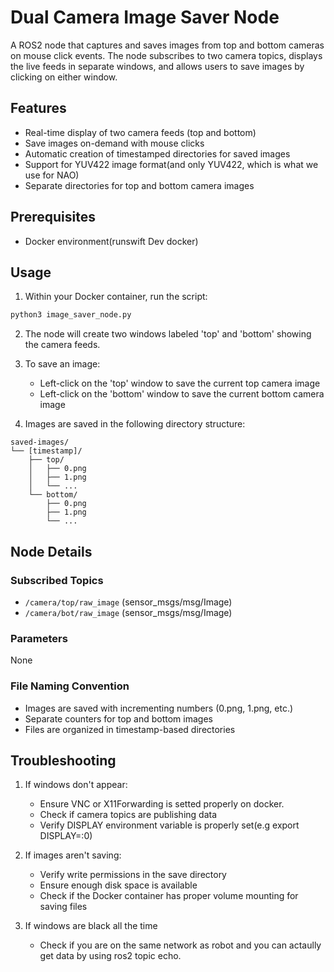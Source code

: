 # Dual Camera Image Saver Node

A ROS2 node that captures and saves images from top and bottom cameras on mouse click events. The node subscribes to two camera topics, displays the live feeds in separate windows, and allows users to save images by clicking on either window.

## Features

- Real-time display of two camera feeds (top and bottom)
- Save images on-demand with mouse clicks
- Automatic creation of timestamped directories for saved images
- Support for YUV422 image format(and only YUV422, which is what we use for NAO)
- Separate directories for top and bottom camera images

## Prerequisites

- Docker environment(runswift Dev docker)

## Usage

1. Within your Docker container, run the script:
```bash
python3 image_saver_node.py
```

2. The node will create two windows labeled 'top' and 'bottom' showing the camera feeds.

3. To save an image:
   - Left-click on the 'top' window to save the current top camera image
   - Left-click on the 'bottom' window to save the current bottom camera image

4. Images are saved in the following directory structure:
```
saved-images/
└── [timestamp]/
    ├── top/
    │   ├── 0.png
    │   ├── 1.png
    │   └── ...
    └── bottom/
        ├── 0.png
        ├── 1.png
        └── ...
```

## Node Details

### Subscribed Topics

- `/camera/top/raw_image` (sensor_msgs/msg/Image)
- `/camera/bot/raw_image` (sensor_msgs/msg/Image)

### Parameters

None

### File Naming Convention

- Images are saved with incrementing numbers (0.png, 1.png, etc.)
- Separate counters for top and bottom images
- Files are organized in timestamp-based directories

## Troubleshooting

1. If windows don't appear:
   - Ensure VNC or X11Forwarding is setted properly on docker.
   - Check if camera topics are publishing data
   - Verify DISPLAY environment variable is properly set(e.g export DISPLAY=:0)

2. If images aren't saving:
   - Verify write permissions in the save directory
   - Ensure enough disk space is available
   - Check if the Docker container has proper volume mounting for saving files

3. If windows are black all the time
   - Check if you are on the same network as robot and you can actaully get data by using ros2 topic echo.